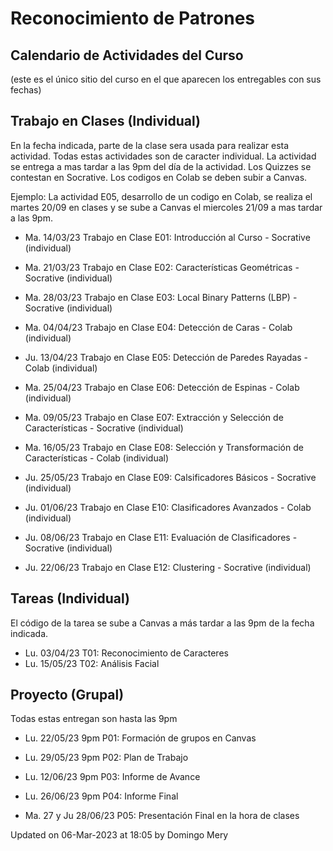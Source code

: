 # Reconocimiento de Patrones

## Calendario de Actividades del Curso
(este es el único sitio del curso en el que aparecen los entregables con sus fechas)

## Trabajo en Clases (Individual)

En la fecha indicada, parte de la clase sera usada para realizar esta actividad. Todas estas actividades son de caracter individual. La actividad se entrega a mas tardar a las 9pm del día de la actividad. Los Quizzes se contestan en Socrative. Los codigos en Colab se deben subir a Canvas.

Ejemplo: La actividad E05, desarrollo de un codigo en Colab, se realiza el martes 20/09 en clases y se sube a Canvas el miercoles 21/09 a mas tardar a las 9pm.

* Ma. 14/03/23  Trabajo en Clase E01: Introducción al Curso - Socrative (individual)

* Ma. 21/03/23  Trabajo en Clase E02: Características Geométricas - Socrative (individual)

* Ma. 28/03/23  Trabajo en Clase E03: Local Binary Patterns (LBP) - Socrative (individual)

* Ma. 04/04/23  Trabajo en Clase E04: Detección de Caras - Colab (individual)

* Ju. 13/04/23  Trabajo en Clase E05: Detección de Paredes Rayadas  - Colab (individual)

* Ma. 25/04/23  Trabajo en Clase E06: Detección de Espinas - Colab (individual)

* Ma. 09/05/23  Trabajo en Clase E07: Extracción y Selección de Características - Socrative (individual)

* Ma. 16/05/23  Trabajo en Clase E08: Selección y Transformación de Características - Colab (individual)

* Ju. 25/05/23  Trabajo en Clase E09: Calsificadores Básicos - Socrative (individual)

* Ju. 01/06/23  Trabajo en Clase E10: Clasificadores Avanzados - Colab (individual)

* Ju. 08/06/23  Trabajo en Clase E11: Evaluación de Clasificadores - Socrative (individual)

* Ju. 22/06/23  Trabajo en Clase E12: Clustering - Socrative (individual)





## Tareas (Individual)

El código de la tarea se sube a Canvas a más tardar a las 9pm de la fecha indicada. 

* Lu.	03/04/23 T01: Reconocimiento de Caracteres
* Lu.	15/05/23 T02: Análisis Facial

## Proyecto (Grupal)

Todas estas entregan son hasta las 9pm

* Lu. 22/05/23 9pm P01: Formación de grupos en Canvas

* Lu. 29/05/23 9pm P02: Plan de Trabajo

* Lu. 12/06/23 9pm P03: Informe de Avance

* Lu. 26/06/23 9pm P04: Informe Final

* Ma. 27 y Ju 28/06/23 P05: Presentación Final en la hora de clases


Updated on 06-Mar-2023 at 18:05 by Domingo Mery
